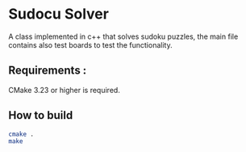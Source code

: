 # Sudocu Solver

A class implemented in c++ that solves sudoku puzzles,
the main file contains also test boards to test the functionality.

## Requirements : 
CMake 3.23 or higher is required.

## How to build

```bash
cmake .
make
```
